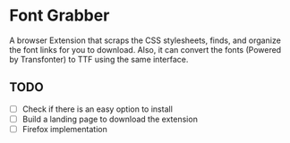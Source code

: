 # Font Grabber

A browser Extension that scraps the CSS stylesheets, finds, and organize the font links for you to download. Also, it can convert the fonts (Powered by Transfonter) to TTF using the same interface.

## TODO

- [ ] Check if there is an easy option to install
- [ ] Build a landing page to download the extension
- [ ] Firefox implementation
